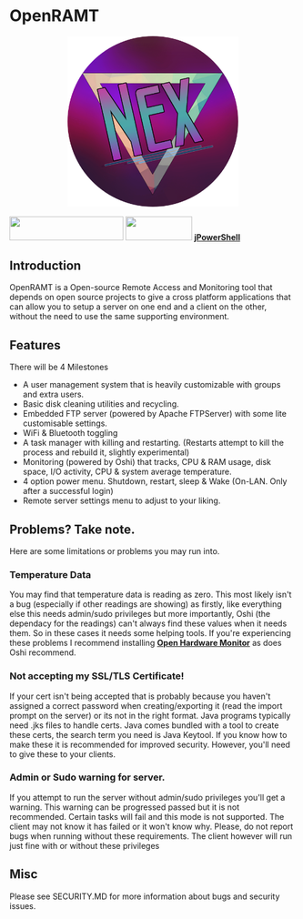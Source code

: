 # OpenRAMT
<p align="center">
  <img width="300" height="300" src="https://github.com/Nex-Coder/OpenRAMT/blob/master/nex-circle-cropped-halfrez.png?raw=true">
</p>

<a href="https://github.com/oshi/oshi"><img width="200" height="41.5625" src="https://camo.githubusercontent.com/998d1fd744377c8585dcfebd59e27449960a13b7b909bc2df99ca460625369d0/68747470733a2f2f646c2e64726f70626f7875736572636f6e74656e742e636f6d2f732f63383271626f7976767564707664702f6f7368696c6f676f2e706e67"></a>     <a href="https://mina.apache.org/ftpserver-project/"><img width="116.853932584" height="41.5730337079" src="https://images2.imgbox.com/53/27/05FP6dqm_o.png"></a>     **[jPowerShell](https://github.com/profesorfalken/jPowerShell)**

## Introduction

OpenRAMT is a Open-source Remote Access and Monitoring tool that depends on open source projects to give a cross platform applications that can allow you to setup a server on one end and a client on the other, without the need to use the same supporting environment.

## Features
There will be 4 Milestones
- A user management system that is heavily customizable with groups and extra users.
- Basic disk cleaning utilities and recycling.
- Embedded FTP server (powered by Apache FTPServer) with some lite customisable settings.
- WiFi & Bluetooth toggling
- A task manager with killing and restarting. (Restarts attempt to kill the process and rebuild it, slightly experimental)
- Monitoring (powered by Oshi) that tracks, CPU & RAM usage, disk space, I/O activity, CPU & system average temperature.
- 4 option power menu. Shutdown, restart, sleep & Wake (On-LAN. Only after a successful login)
- Remote server settings menu to adjust to your liking.

## Problems? Take note.
Here are some limitations or problems you may run into.

### Temperature Data
You may find that temperature data is reading as zero. This most likely isn't a bug (especially if other readings are showing) as firstly, like everything else this needs admin/sudo privileges but more importantly, Oshi (the dependacy for the readings) can't always find these values when it needs them. So in these cases it needs some helping tools. If you're experiencing these problems I recommend installing **[Open Hardware Monitor](https://openhardwaremonitor.org)** as does Oshi recommend.

### Not accepting my SSL/TLS Certificate!
If your cert isn't being accepted that is probably because you haven't assigned a correct password when creating/exporting it (read the import prompt on the server) or its not in the right format. Java programs typically need .jks files to handle certs. Java comes bundled with a tool to create these certs, the search term you need is Java Keytool. If you know how to make these it is recommended for improved security. However, you'll need to give these to your clients.

### Admin or Sudo warning for server.
If you attempt to run the server without admin/sudo privileges you'll get a warning. This warning can be progressed passed but it is not recommended. Certain tasks will fail and this mode is not supported. The client may not know it has failed or it won't know why. Please, do not report bugs when running without these requirements. The client however will run just fine with or without these privileges


## Misc

Please see SECURITY.MD for more information about bugs and security issues.
